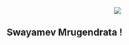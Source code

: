 
<p align="center" style="background-image: url('https://www.google.com/url?sa=i&url=https%3A%2F%2Fwww.freepik.com%2Fphotos%2Flion&psig=AOvVaw1v3To8IByDARld-M2juQZh&ust=1708433599414000&source=images&cd=vfe&opi=89978449&ved=0CBMQjRxqFwoTCKCytKG5t4QDFQAAAAAdAAAAABAE')">
<img src="https://capsule-render.vercel.app/api?type=venom&color=gradient&height=300&section=header&text=Hey%20There!&fontSize=90&animation=fadeIn" />
<h2 font-color="red">Swayamev Mrugendrata ! </h2>
</p>


